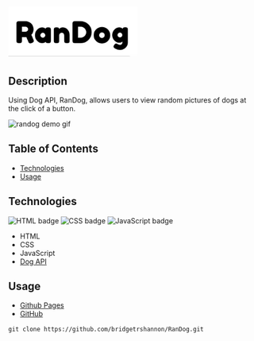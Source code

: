 # <img alt="randog logo" src="./assets/randogLogo.png" height="100px">

## Description

Using Dog API, RanDog, allows users to view random pictures of dogs at the click of a button.

<img alt="randog demo gif" float="left" src="./assets/randog.gif" height="400px">
<!-- <img alt="randog demo" float="left" src="./assets/dog.png" height="400px"> -->

## Table of Contents

- [Technologies](#technologies)
- [Usage](#usage)

## Technologies

<img float="left" alt="HTML badge" src="https://img.shields.io/badge/HTML-57%25-orange">
<img float="left" alt="CSS badge" src="https://img.shields.io/badge/CSS-29%25-blueviolet">
<img float="left" alt="JavaScript badge" src="https://img.shields.io/badge/JavaScript-14%25-yellow">

- HTML
- CSS
- JavaScript
- [Dog API](https://dog.ceo/dog-api/)

## Usage

- [Github Pages](https://bridgetrshannon.github.io/RanDog/)
- [GitHub](https://github.com/bridgetrshannon/RanDog)

```
git clone https://github.com/bridgetrshannon/RanDog.git
```
